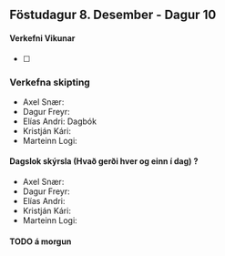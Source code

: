 ## Föstudagur 8. Desember - Dagur 10

#### Verkefni Vikunar
- [ ]

### Verkefna skipting
- Axel Snær: 
- Dagur Freyr: 
- Elías Andri: Dagbók
- Kristján Kári: 
- Marteinn Logi: 

#### Dagslok skýrsla (Hvað gerði hver og einn í dag) ?

- Axel Snær: 
- Dagur Freyr: 
- Elías Andri: 
- Kristján Kári: 
- Marteinn Logi: 

#### TODO á morgun
